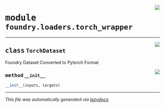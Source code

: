 <!-- markdownlint-disable -->

<a href="https://github.com/MLMI2-CSSI/foundry/tree/main/foundry/loaders/torch_wrapper.py#L0"><img align="right" style="float:right;" src="https://img.shields.io/badge/-source-cccccc?style=flat-square"></a>

# <kbd>module</kbd> `foundry.loaders.torch_wrapper`






---

<a href="https://github.com/MLMI2-CSSI/foundry/tree/main/foundry/loaders/torch_wrapper.py#L5"><img align="right" style="float:right;" src="https://img.shields.io/badge/-source-cccccc?style=flat-square"></a>

## <kbd>class</kbd> `TorchDataset`
Foundry Dataset Converted to Pytorch Format 

<a href="https://github.com/MLMI2-CSSI/foundry/tree/main/foundry/loaders/torch_wrapper.py#L8"><img align="right" style="float:right;" src="https://img.shields.io/badge/-source-cccccc?style=flat-square"></a>

### <kbd>method</kbd> `__init__`

```python
__init__(inputs, targets)
```











---

_This file was automatically generated via [lazydocs](https://github.com/ml-tooling/lazydocs)._
